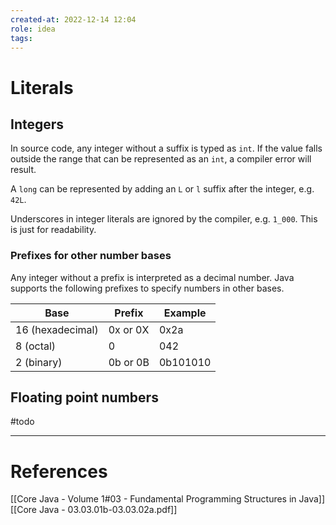 ```yaml
---
created-at: 2022-12-14 12:04
role: idea
tags: 
---
```


# Literals

## Integers
In source code, any integer without a suffix is typed as `int`. If the value falls outside the range that can be represented as an `int`, a compiler error will result.

A `long` can be represented by adding an `L` or `l` suffix after the integer, e.g. `42L`.

Underscores in integer literals are ignored by the compiler, e.g. `1_000`. This is just for readability.

### Prefixes for other number bases
Any integer without a prefix is interpreted as a decimal number. Java supports the following prefixes to specify numbers in other bases.

| Base             | Prefix   | Example  |
| ---------------- | -------- | -------- |
| 16 (hexadecimal) | 0x or 0X | 0x2a     | 
| 8 (octal)        | 0        | 042      |
| 2 (binary)       | 0b or 0B | 0b101010 |

## Floating point numbers
#todo


---
# References

[[Core Java - Volume 1#03 - Fundamental Programming Structures in Java]]
[[Core Java - 03.03.01b-03.03.02a.pdf]]